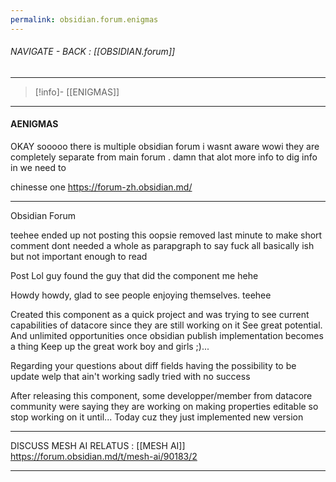 ```yaml
---
permalink: obsidian.forum.enigmas
---
```


###### NAVIGATE - BACK :  [[OBSIDIAN.forum]]
----
>[!info]- [[ENIGMAS]]
---
#### AENIGMAS







OKAY sooooo
there is multiple obsidian forum i wasnt aware 
	wowi
		they are completely separate from main forum . damn that alot more info to dig info in we need to

chinesse one
https://forum-zh.obsidian.md/

-----

Obsidian Forum

teehee ended up not posting this oopsie
	removed last minute to make short comment
		dont needed a whole as parapgraph to say fuck all basically ish but not important enough to read

Post 
    Lol guy found the guy that did the component me hehe

Howdy howdy, glad to see people enjoying themselves. teehee



Created this component as a quick project and was trying to see current capabilities of datacore since they are still working on it
     See great potential. And unlimited opportunities once obsidian publish implementation becomes a thing
         Keep up the great work boy and girls ;)...

Regarding your questions about diff fields  having the possibility to be update welp that ain't working sadly tried with no success 

After releasing this component, some developper/member from datacore community were saying they are working on making properties editable so stop working on it until... Today cuz they just implemented new version



-----

DISCUSS MESH AI
RELATUS : [[MESH AI]]
https://forum.obsidian.md/t/mesh-ai/90183/2

----